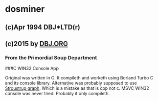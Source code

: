 dosminer
========
(c)Apr 1994 DBJ*LTD(r) 
----------------------- 
(c)2015 by [DBJ.ORG](http://dbj.org)
------------------------------------  
### From the Primordial Soup Department

###C WIN32 Console App

Original was written in C. It compileth and worketh using Borland Turbo C and its console library. Alternative was probably supposed to use [Stroustrup graph](http://www.stroustrup.com/Programming/Graphics/). Which is a mistake as that is cpp not c. MSVC WIN32 console was never tried. Probably it only compileth.

